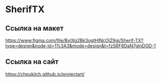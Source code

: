 # SherifTX

## Ссылка на макет
https://www.figma.com/file/BvIXg2Bk3ogtHlNcOlZ9gi/Sherif-TX?type=design&node-id=1%3A3&mode=design&t=fzS6F8DaN7gInDGD-1</a>

## Ссылка на сайт
https://chpukiich.github.io/projectart/</a>
